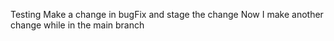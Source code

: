 Testing
Make a change in bugFix and stage the change
Now I make another change while in the main branch